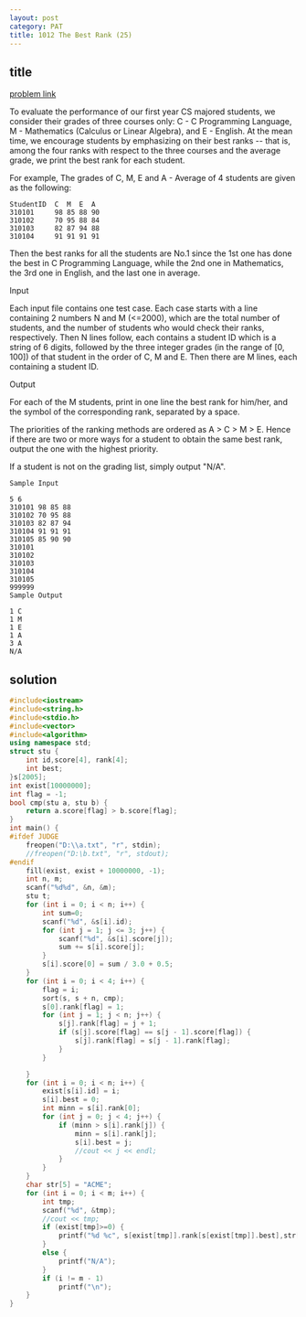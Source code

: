 ```yaml
---
layout: post
category: PAT
title: 1012 The Best Rank (25)
---
```


## title
[problem link](https://pintia.cn/problem-sets/994805342720868352/problems/994805502658068480)

To evaluate the performance of our first year CS majored students, we consider their grades of three courses only: C - C Programming Language, M - Mathematics (Calculus or Linear Algebra), and E - English. At the mean time, we encourage students by emphasizing on their best ranks -- that is, among the four ranks with respect to the three courses and the average grade, we print the best rank for each student.

For example, The grades of C, M, E and A - Average of 4 students are given as the following:
	
	StudentID  C  M  E  A
	310101     98 85 88 90
	310102     70 95 88 84
	310103     82 87 94 88
	310104     91 91 91 91

Then the best ranks for all the students are No.1 since the 1st one has done the best in C Programming Language, while the 2nd one in Mathematics, the 3rd one in English, and the last one in average.

Input

Each input file contains one test case. Each case starts with a line containing 2 numbers N and M (<=2000), which are the total number of students, and the number of students who would check their ranks, respectively. Then N lines follow, each contains a student ID which is a string of 6 digits, followed by the three integer grades (in the range of [0, 100]) of that student in the order of C, M and E. Then there are M lines, each containing a student ID.

Output

For each of the M students, print in one line the best rank for him/her, and the symbol of the corresponding rank, separated by a space.

The priorities of the ranking methods are ordered as A > C > M > E. Hence if there are two or more ways for a student to obtain the same best rank, output the one with the highest priority.

If a student is not on the grading list, simply output "N/A".

	Sample Input
	
	5 6
	310101 98 85 88
	310102 70 95 88
	310103 82 87 94
	310104 91 91 91
	310105 85 90 90
	310101
	310102
	310103
	310104
	310105
	999999
	Sample Output
	
	1 C
	1 M
	1 E
	1 A
	3 A
	N/A

## solution


```c++
#include<iostream>
#include<string.h>
#include<stdio.h>
#include<vector>
#include<algorithm>
using namespace std;
struct stu {
	int id,score[4], rank[4]; 
	int best;
}s[2005];
int exist[10000000];
int flag = -1;
bool cmp(stu a, stu b) {
	return a.score[flag] > b.score[flag];
}
int main() {
#ifdef JUDGE
	freopen("D:\\a.txt", "r", stdin);
	//freopen("D:\b.txt", "r", stdout);
#endif
	fill(exist, exist + 10000000, -1);
	int n, m;
	scanf("%d%d", &n, &m);
	stu t;
	for (int i = 0; i < n; i++) {
		int sum=0;
		scanf("%d", &s[i].id);
		for (int j = 1; j <= 3; j++) {
			scanf("%d", &s[i].score[j]);
			sum += s[i].score[j];
		}
		s[i].score[0] = sum / 3.0 + 0.5;
	}
	for (int i = 0; i < 4; i++) {
		flag = i;
		sort(s, s + n, cmp);
		s[0].rank[flag] = 1;
		for (int j = 1; j < n; j++) {
			s[j].rank[flag] = j + 1;
			if (s[j].score[flag] == s[j - 1].score[flag]) {
				s[j].rank[flag] = s[j - 1].rank[flag];
			}
		}

	}
	for (int i = 0; i < n; i++) {
		exist[s[i].id] = i;
		s[i].best = 0;
		int minn = s[i].rank[0];
		for (int j = 0; j < 4; j++) {
			if (minn > s[i].rank[j]) {
				minn = s[i].rank[j];
				s[i].best = j;
				//cout << j << endl;
			}
		}
	}
	char str[5] = "ACME";
	for (int i = 0; i < m; i++) {
		int tmp;
		scanf("%d", &tmp);
		//cout << tmp;
		if (exist[tmp]>=0) {
			printf("%d %c", s[exist[tmp]].rank[s[exist[tmp]].best],str[s[exist[tmp]].best]);
		}
		else {
			printf("N/A");
		}
		if (i != m - 1)
			printf("\n");
	}
}

```